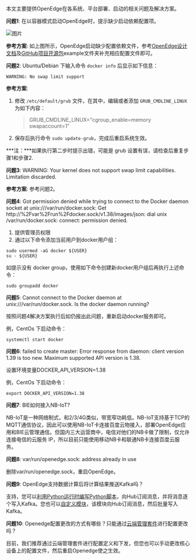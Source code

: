本文主要提供OpenEdge在各系统、平台部署、启动的相关问题及解决方案。

**问题1**: 在以容器模式启动OpenEdge时，提示缺少启动依赖配置项。

![图片](../images/setup/docker-engine-conf-miss.png)

**参考方案**: 如上图所示，OpenEdge启动缺少配置依赖文件，参考[OpenEdge设计文档](./overview/OpenEdge-design.md)及[GitHub项目开源包](https://github.com/baidu/openedge)example文件夹补充相应配置文件即可。

**问题2**: Ubuntu/Debian 下输入命令 ```docker info``` 后显示如下信息：

```
WARNING: No swap limit support
```

**参考方案**:

1. 修改 ```/etc/default/grub``` 文件，在其中，编辑或者添加 ```GRUB_CMDLINE_LINUX``` 为如下内容：
	
	> GRUB_CMDLINE_LINUX="cgroup_enable=memory swapaccount=1"

2. 保存后执行命令 ```sudo update-grub```，完成后重启系统生效。

***注：***如果执行第二步时提示出错，可能是 grub 设置有误，请检查后重复步骤1和步骤2.

**问题3**: WARNING: Your kernel does not support swap limit capabilities. Limitation discarded.

**参考方案**: 参考问题2。


**问题4**: Got permission denied while trying to connect to the Docker daemon socket at unix:///var/run/docker.sock: Get http://%2Fvar%2Frun%2Fdocker.sock/v1.38/images/json: dial unix /var/run/docker.sock: connect: permission denied.

1. 提供管理员权限
2. 通过以下命令添加当前用户到docker用户组：

```shell
sudo usermod -aG docker ${USER}
su - ${USER}
``` 

如提示没有 docker group，使用如下命令创建新docker用户组后再执行上述命令：

```shell
sudo groupadd docker
```

**问题5**: Cannot connect to the Docker daemon at unix:///var/run/docker.sock. Is the docker daemon running?

按照问题4解决方案执行后如仍报出此问题，重新启动docker服务即可。

例，CentOs 下启动命令：

```shell
systemctl start docker
```

**问题6**: failed to create master: Error response from daemon: client version 1.39 is too new. Maximum supported API version is 1.38.

设置环境变量DOCKER_API_VERSION=1.38

例，CentOs 下启动命令：

```shell
export DOCKER_API_VERSION=1.38
```

**问题7**: BIE如何接入NB-IoT?

NB-IoT是一种网络制式，和2/3/4G类似，带宽窄功耗低。NB-IoT支持基于TCP的MQTT通信协议，因此可以使用NB-IoT卡连接百度云物接入，部署OpenEdge应用和BIE云管理通信。但国内三大运营商中，电信对他们的NB卡做了限制，仅允许连接电信的云服务 IP，所以目前只能使用移动NB卡和联通NB卡连接百度云服务。

**问题8**: var/run/openedge.sock: address already in use

删除var/run/openedge.sock，重启OpenEdge。

**问题9**: OpenEdge支持数据计算后将计算结果推送Kafka吗？

支持，您可以[利用Python运行时编写Python脚本](https://github.com/baidu/openedge/blob/master/doc/zh-cn/customize/How-to-write-a-python-script-for-python-runtime.md)，向Hub订阅消息，并将消息逐个写入Kafka。您也可以[自定义模块](https://github.com/baidu/openedge/blob/master/doc/zh-cn/customize/How-to-develop-a-customize-module-for-openedge.md)，该模块向Hub订阅消息，然后批量写入Kafka。
      
**问题10**: Openedge配置更改的方式有哪些？只能通过[云端管理套件](https://cloud.baidu.com/product/bie.html)进行配置更改吗？

目前，我们推荐通过云端管理套件进行配置定义和下发，但您也可以手动更改核心设备上的配置文件，然后重启Openedge使之生效。